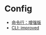 # Config
* [命令行：增强版](https://linux.cn/article-10171-1.html)
* [CLI: improved](https://remysharp.com/2018/08/23/cli-improved)